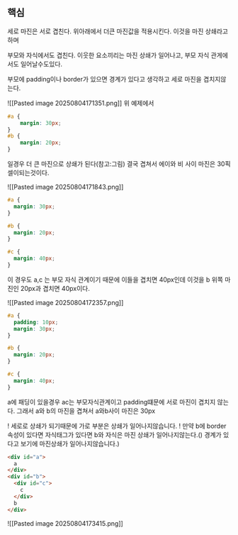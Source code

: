## 핵심
세로 마진은 서로 겹친다. 위아래에서 더큰 마진값을 적용시킨다. 이것을 마진 상쇄라고 하며

부모와 자식에서도 겹친다.
이웃한 요소끼리는 마진 상쇄가 일어나고, 부모 자식 관게에서도 일어날수도있다.

부모에 padding이나 border가 있으면 경계가 있다고 생각하고 세로 마진을 겹치지않는다.

![[Pasted image 20250804171351.png]]
위 예제에서 
```css
#a {
	margin: 30px;
}
#b {
	margin: 20px;
}
```
일경우 더 큰 마진으로 상쇄가 된다(참고:그림)
결국 겹쳐서 에이와 비 사이 마진은 30픽셀이되는것이다.

![[Pasted image 20250804171843.png]]
```CSS
#a {
  margin: 30px;
}

#b {
  margin: 20px;
}

#c {
  margin: 40px;
}

```
이 경우도 a,c 는 부모 자식 관계이기 때문에 이들을 겹치면 40px인데 이것을 b 위쪽 마진인 20px과 겹치면 40px이다.

![[Pasted image 20250804172357.png]]
```CSS
#a {
  padding: 10px;
  margin: 30px;
}

#b {
  margin: 20px;
}

#c {
  margin: 40px;
}

```
a에 패딩이 있을경우 ac는 부모자식관계이고 padding떄문에 서로 마진이 겹치지 않는다. 그래서 a와 b의 마진을 겹쳐서 a와b사이 마진은 30px

! 세로로 상쇄가 되기때문에 가로 부분은 상쇄가 일어나지않습니다.
! 만약 b에 border속성이 있다면 자식태그가 있다면 b와 자식은 마진 상쇄가 일어나지않는다.() 경계가 있다고 보기에 마진상쇄가 일어나지않습니다.)

```HTML
<div id="a">
  a
</div>
<div id="b">
  <div id="c">
    c
  </div>
  b
</div>
```

![[Pasted image 20250804173415.png]]